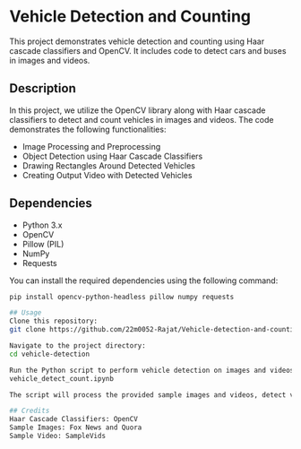 # Vehicle Detection and Counting

This project demonstrates vehicle detection and counting using Haar cascade classifiers and OpenCV. It includes code to detect cars and buses in images and videos.

## Description

In this project, we utilize the OpenCV library along with Haar cascade classifiers to detect and count vehicles in images and videos. The code demonstrates the following functionalities:

- Image Processing and Preprocessing
- Object Detection using Haar Cascade Classifiers
- Drawing Rectangles Around Detected Vehicles
- Creating Output Video with Detected Vehicles

## Dependencies

- Python 3.x
- OpenCV
- Pillow (PIL)
- NumPy
- Requests

You can install the required dependencies using the following command:

```bash
pip install opencv-python-headless pillow numpy requests

## Usage
Clone this repository:
git clone https://github.com/22m0052-Rajat/Vehicle-detection-and-counting.git

Navigate to the project directory:
cd vehicle-detection

Run the Python script to perform vehicle detection on images and videos:
vehicle_detect_count.ipynb

The script will process the provided sample images and videos, detect vehicles, draw rectangles around them, and create an output video with the detection results.

## Credits
Haar Cascade Classifiers: OpenCV
Sample Images: Fox News and Quora
Sample Video: SampleVids
